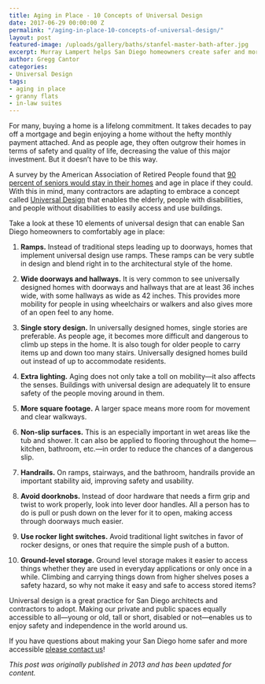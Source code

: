 ```yaml
---
title: Aging in Place - 10 Concepts of Universal Design
date: 2017-06-29 00:00:00 Z
permalink: "/aging-in-place-10-concepts-of-universal-design/"
layout: post
featured-image: /uploads/gallery/baths/stanfel-master-bath-after.jpg
excerpt: Murray Lampert helps San Diego homeowners create safer and more accessible homes. Aging in place is possible with these 10 concepts of Universal Design.
author: Gregg Cantor
categories:
- Universal Design
tags:
- aging in place
- granny flats
- in-law suites
---
```


For many, buying a home is a lifelong commitment. It takes decades to pay off a mortgage and begin enjoying a home without the hefty monthly payment attached. And as people age, they often outgrow their homes in terms of safety and quality of life, decreasing the value of this major investment. But it doesn’t have to be this way.

A survey by the American Association of Retired People found that [90 percent of seniors would stay in their homes](http://assets.aarp.org/rgcenter/ppi/liv-com/ib190.pdf) and age in place if they could. With this in mind, many contractors are adapting to embrace a concept called [Universal Design](/15-ways-to-apply-universal-design-in-your-home-2/) that enables the elderly, people with disabilities, and people without disabilities to easily access and use buildings.

Take a look at these 10 elements of universal design that can enable San Diego homeowners to comfortably age in place:

1. **Ramps.** Instead of traditional steps leading up to doorways, homes that implement universal design use ramps. These ramps can be very subtle in design and blend right in to the architectural style of the home.

2. **Wide doorways and hallways.** It is very common to see universally designed homes with doorways and hallways that are at least 36 inches wide, with some hallways as wide as 42 inches. This provides more mobility for people in using wheelchairs or walkers and also gives more of an open feel to any home.

3. **Single story design.** In universally designed homes, single stories are preferable. As people age, it becomes more difficult and dangerous to climb up steps in the home. It is also tough for older people to carry items up and down too many stairs. Universally designed homes build out instead of up to accommodate residents.

4. **Extra lighting.** Aging does not only take a toll on mobility—it also affects the senses. Buildings with universal design are adequately lit to ensure safety of the people moving around in them.

5. **More square footage.** A larger space means more room for movement and clear walkways.

6. **Non-slip surfaces.** This is an especially important in wet areas like the tub and shower. It can also be applied to flooring throughout the home—kitchen, bathroom, etc.—in order to reduce the chances of a dangerous slip.

7. **Handrails.** On ramps, stairways, and the bathroom, handrails provide an important stability aid, improving safety and usability.

8. **Avoid doorknobs.** Instead of door hardware that needs a firm grip and twist to work properly, look into lever door handles. All a person has to do is pull or push down on the lever for it to open, making access through doorways much easier.

9. **Use rocker light switches.** Avoid traditional light switches in favor of rocker designs, or ones that require the simple push of a button.

10. **Ground-level storage.** Ground level storage makes it easier to access things whether they are used in everyday applications or only once in a while. Climbing and carrying things down from higher shelves poses a safety hazard, so why not make it easy and safe to access stored items?

Universal design is a great practice for San Diego architects and contractors to adopt. Making our private and public spaces equally accessible to all—young or old, tall or short, disabled or not—enables us to enjoy safety and independence in the world around us.

If you have questions about making your San Diego home safer and more accessible [please contact us](/contact)!

_This post was originally published in 2013 and has been updated for content._

